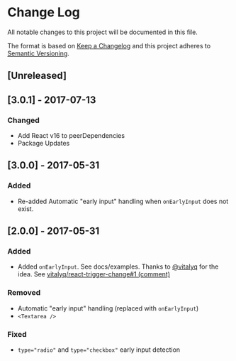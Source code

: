 # Change Log
All notable changes to this project will be documented in this file.

The format is based on [Keep a Changelog](http://keepachangelog.com/)
and this project adheres to [Semantic Versioning](http://semver.org/).

## [Unreleased]

## [3.0.1] - 2017-07-13
### Changed
- Add React v16 to peerDependencies
- Package Updates

## [3.0.0] - 2017-05-31
### Added
- Re-added Automatic "early input" handling when ``onEarlyInput`` does not exist.

## [2.0.0] - 2017-05-31
### Added
- Added ``onEarlyInput``. See docs/examples. Thanks to [@vitalyq](https://github.com/vitalyq/) for the idea. See [vitalyq/react-trigger-change#1 (comment)](https://github.com/vitalyq/react-trigger-change/issues/1#issuecomment-303457141)

### Removed
- Automatic "early input" handling (replaced with ``onEarlyInput``)
- ``<Textarea />``

### Fixed
- ``type="radio"`` and ``type="checkbox"`` early input detection
